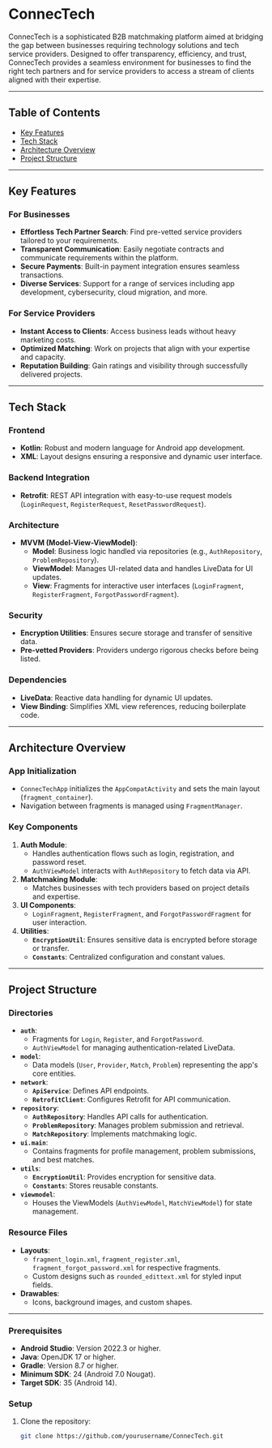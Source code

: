# **ConnecTech**

ConnecTech is a sophisticated B2B matchmaking platform aimed at bridging the gap between businesses requiring technology solutions and tech service providers. Designed to offer transparency, efficiency, and trust, ConnecTech provides a seamless environment for businesses to find the right tech partners and for service providers to access a stream of clients aligned with their expertise.

---

## **Table of Contents**

- [Key Features](#key-features)
- [Tech Stack](#tech-stack)
- [Architecture Overview](#architecture-overview)
- [Project Structure](#project-structure)

---

## **Key Features**

### **For Businesses**
- **Effortless Tech Partner Search**: Find pre-vetted service providers tailored to your requirements.
- **Transparent Communication**: Easily negotiate contracts and communicate requirements within the platform.
- **Secure Payments**: Built-in payment integration ensures seamless transactions.
- **Diverse Services**: Support for a range of services including app development, cybersecurity, cloud migration, and more.

### **For Service Providers**
- **Instant Access to Clients**: Access business leads without heavy marketing costs.
- **Optimized Matching**: Work on projects that align with your expertise and capacity.
- **Reputation Building**: Gain ratings and visibility through successfully delivered projects.

---

## **Tech Stack**

### **Frontend**
- **Kotlin**: Robust and modern language for Android app development.
- **XML**: Layout designs ensuring a responsive and dynamic user interface.

### **Backend Integration**
- **Retrofit**: REST API integration with easy-to-use request models (`LoginRequest`, `RegisterRequest`, `ResetPasswordRequest`).

### **Architecture**
- **MVVM (Model-View-ViewModel)**:
  - **Model**: Business logic handled via repositories (e.g., `AuthRepository`, `ProblemRepository`).
  - **ViewModel**: Manages UI-related data and handles LiveData for UI updates.
  - **View**: Fragments for interactive user interfaces (`LoginFragment`, `RegisterFragment`, `ForgotPasswordFragment`).

### **Security**
- **Encryption Utilities**: Ensures secure storage and transfer of sensitive data.
- **Pre-vetted Providers**: Providers undergo rigorous checks before being listed.

### **Dependencies**
- **LiveData**: Reactive data handling for dynamic UI updates.
- **View Binding**: Simplifies XML view references, reducing boilerplate code.

---

## **Architecture Overview**

### **App Initialization**
- `ConnecTechApp` initializes the `AppCompatActivity` and sets the main layout (`fragment_container`).
- Navigation between fragments is managed using `FragmentManager`.

### **Key Components**
1. **Auth Module**:
   - Handles authentication flows such as login, registration, and password reset.
   - `AuthViewModel` interacts with `AuthRepository` to fetch data via API.
2. **Matchmaking Module**:
   - Matches businesses with tech providers based on project details and expertise.
3. **UI Components**:
   - `LoginFragment`, `RegisterFragment`, and `ForgotPasswordFragment` for user interaction.
4. **Utilities**:
   - **`EncryptionUtil`**: Ensures sensitive data is encrypted before storage or transfer.
   - **`Constants`**: Centralized configuration and constant values.

---

## **Project Structure**

### **Directories**
- **`auth`**:
  - Fragments for `Login`, `Register`, and `ForgotPassword`.
  - `AuthViewModel` for managing authentication-related LiveData.
- **`model`**:
  - Data models (`User`, `Provider`, `Match`, `Problem`) representing the app's core entities.
- **`network`**:
  - **`ApiService`**: Defines API endpoints.
  - **`RetrofitClient`**: Configures Retrofit for API communication.
- **`repository`**:
  - **`AuthRepository`**: Handles API calls for authentication.
  - **`ProblemRepository`**: Manages problem submission and retrieval.
  - **`MatchRepository`**: Implements matchmaking logic.
- **`ui.main`**:
  - Contains fragments for profile management, problem submissions, and best matches.
- **`utils`**:
  - **`EncryptionUtil`**: Provides encryption for sensitive data.
  - **`Constants`**: Stores reusable constants.
- **`viewmodel`**:
  - Houses the ViewModels (`AuthViewModel`, `MatchViewModel`) for state management.

### **Resource Files**
- **Layouts**:
  - `fragment_login.xml`, `fragment_register.xml`, `fragment_forgot_password.xml` for respective fragments.
  - Custom designs such as `rounded_edittext.xml` for styled input fields.
- **Drawables**:
  - Icons, background images, and custom shapes.

---

### **Prerequisites**
- **Android Studio**: Version 2022.3 or higher.
- **Java**: OpenJDK 17 or higher.
- **Gradle**: Version 8.7 or higher.
- **Minimum SDK**: 24 (Android 7.0 Nougat).
- **Target SDK**: 35 (Android 14).

### **Setup**
1. Clone the repository:
   ```bash
   git clone https://github.com/yourusername/ConnecTech.git
